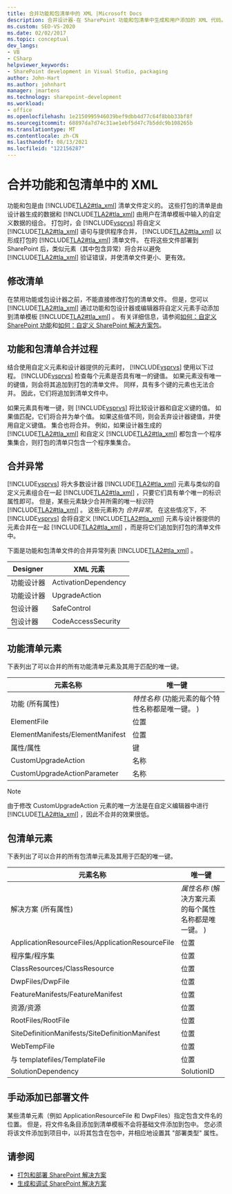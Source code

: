 ```yaml
---
title: 合并功能和包清单中的 XML |Microsoft Docs
description: 合并设计器-在 SharePoint 功能和包清单中生成和用户添加的 XML 代码。 了解功能和包清单元素以及合并异常。
ms.custom: SEO-VS-2020
ms.date: 02/02/2017
ms.topic: conceptual
dev_langs:
- VB
- CSharp
helpviewer_keywords:
- SharePoint development in Visual Studio, packaging
author: John-Hart
ms.author: johnhart
manager: jmartens
ms.technology: sharepoint-development
ms.workload:
- office
ms.openlocfilehash: 1e2150995946039bef9dbb4d77c64f8bbb33bf8f
ms.sourcegitcommit: 68897da7d74c31ae1ebf5d47c7b5ddc9b108265b
ms.translationtype: MT
ms.contentlocale: zh-CN
ms.lasthandoff: 08/13/2021
ms.locfileid: "122156287"
---
```

# <a name="merge-xml-in-feature-and-package-manifests"></a>合并功能和包清单中的 XML
  功能和包是由 [!INCLUDE[TLA2#tla_xml](../sharepoint/includes/tla2sharptla-xml-md.md)] 清单文件定义的。 这些打包的清单是由设计器生成的数据和 [!INCLUDE[TLA2#tla_xml](../sharepoint/includes/tla2sharptla-xml-md.md)] 由用户在清单模板中输入的自定义数据的组合。 打包时，会 [!INCLUDE[vsprvs](../sharepoint/includes/vsprvs-md.md)] 将自定义 [!INCLUDE[TLA2#tla_xml](../sharepoint/includes/tla2sharptla-xml-md.md)] 语句与提供程序合并， [!INCLUDE[TLA2#tla_xml](../sharepoint/includes/tla2sharptla-xml-md.md)] 以形成打包的 [!INCLUDE[TLA2#tla_xml](../sharepoint/includes/tla2sharptla-xml-md.md)] 清单文件。 在将这些文件部署到 SharePoint 后，类似元素（其中包含异常）将合并以避免 [!INCLUDE[TLA2#tla_xml](../sharepoint/includes/tla2sharptla-xml-md.md)] 验证错误，并使清单文件更小、更有效。

## <a name="modify-the-manifests"></a>修改清单
 在禁用功能或包设计器之前，不能直接修改打包的清单文件。 但是，您可以 [!INCLUDE[TLA2#tla_xml](../sharepoint/includes/tla2sharptla-xml-md.md)] 通过功能和包设计器或编辑器将自定义元素手动添加到清单模板 [!INCLUDE[TLA2#tla_xml](../sharepoint/includes/tla2sharptla-xml-md.md)] 。 有关详细信息，请参阅[如何：自定义 SharePoint 功能](../sharepoint/how-to-customize-a-sharepoint-feature.md)和[如何：自定义 SharePoint 解决方案包](../sharepoint/how-to-customize-a-sharepoint-solution-package.md)。

## <a name="feature-and-package-manifest-merge-process"></a>功能和包清单合并过程
 结合使用自定义元素和设计器提供的元素时， [!INCLUDE[vsprvs](../sharepoint/includes/vsprvs-md.md)] 使用以下过程。 [!INCLUDE[vsprvs](../sharepoint/includes/vsprvs-md.md)] 检查每个元素是否具有唯一的键值。 如果元素没有唯一的键值，则会将其追加到打包的清单文件。 同样，具有多个键的元素也无法合并。 因此，它们将追加到清单文件中。

 如果元素具有唯一键，则 [!INCLUDE[vsprvs](../sharepoint/includes/vsprvs-md.md)] 将比较设计器和自定义键的值。 如果值匹配，它们将合并为单个值。 如果这些值不同，则会丢弃设计器键值，并使用自定义键值。 集合也将合并。 例如，如果设计器生成的 [!INCLUDE[TLA2#tla_xml](../sharepoint/includes/tla2sharptla-xml-md.md)] 和自定义 [!INCLUDE[TLA2#tla_xml](../sharepoint/includes/tla2sharptla-xml-md.md)] 都包含一个程序集集合，则打包的清单只包含一个程序集集合。

## <a name="merge-exceptions"></a>合并异常
 [!INCLUDE[vsprvs](../sharepoint/includes/vsprvs-md.md)] 将大多数设计器 [!INCLUDE[TLA2#tla_xml](../sharepoint/includes/tla2sharptla-xml-md.md)] 元素与类似的自定义元素组合在一起 [!INCLUDE[TLA2#tla_xml](../sharepoint/includes/tla2sharptla-xml-md.md)] ，只要它们具有单个唯一的标识属性即可。 但是，某些元素缺少合并所需的唯一标识符 [!INCLUDE[TLA2#tla_xml](../sharepoint/includes/tla2sharptla-xml-md.md)] 。 这些元素称为 *合并异常*。 在这些情况下，不 [!INCLUDE[vsprvs](../sharepoint/includes/vsprvs-md.md)] 会将自定义 [!INCLUDE[TLA2#tla_xml](../sharepoint/includes/tla2sharptla-xml-md.md)] 元素与设计器提供的元素合并在一起 [!INCLUDE[TLA2#tla_xml](../sharepoint/includes/tla2sharptla-xml-md.md)] ，而是将它们追加到打包的清单文件中。

 下面是功能和包清单文件的合并异常列表 [!INCLUDE[TLA2#tla_xml](../sharepoint/includes/tla2sharptla-xml-md.md)] 。

|Designer|XML 元素|
|--------------|-----------------|
|功能设计器|ActivationDependency|
|功能设计器|UpgradeAction|
|包设计器|SafeControl|
|包设计器|CodeAccessSecurity|

## <a name="feature-manifest-elements"></a>功能清单元素
 下表列出了可以合并的所有功能清单元素及其用于匹配的唯一键。

|元素名称|唯一键|
|------------------|----------------|
|功能 (所有属性) |*特性名称* (功能元素的每个特性名称都是唯一键。 ) |
|ElementFile|位置|
|ElementManifests/ElementManifest|位置|
|属性/属性|键|
|CustomUpgradeAction|名称|
|CustomUpgradeActionParameter|名称|

> [!NOTE]
> 由于修改 CustomUpgradeAction 元素的唯一方法是在自定义编辑器中进行 [!INCLUDE[TLA2#tla_xml](../sharepoint/includes/tla2sharptla-xml-md.md)] ，因此不合并的效果很低。

## <a name="package-manifest-elements"></a>包清单元素
 下表列出了可以合并的所有包清单元素及其用于匹配的唯一键。

|元素名称|唯一键|
|------------------|----------------|
|解决方案 (所有属性) |*属性名称* (解决方案元素的每个属性名称都是唯一键。 ) |
|ApplicationResourceFiles/ApplicationResourceFile|位置|
|程序集/程序集|位置|
|ClassResources/ClassResource|位置|
|DwpFiles/DwpFile|位置|
|FeatureManifests/FeatureManifest|位置|
|资源/资源|位置|
|RootFiles/RootFile|位置|
|SiteDefinitionManifests/SiteDefinitionManifest|位置|
|WebTempFile|位置|
|与 templatefiles/TemplateFile|位置|
|SolutionDependency|SolutionID|

## <a name="manually-add-deployed-files"></a>手动添加已部署文件
 某些清单元素（例如 ApplicationResourceFile 和 DwpFiles）指定包含文件名的位置。 但是，将文件名条目添加到清单模板不会将基础文件添加到包中。 您必须将该文件添加到项目中，以将其包含在包中，并相应地设置其 "部署类型" 属性。

## <a name="see-also"></a>请参阅
- [打包和部署 SharePoint 解决方案](../sharepoint/packaging-and-deploying-sharepoint-solutions.md)
- [生成和调试 SharePoint 解决方案](../sharepoint/building-and-debugging-sharepoint-solutions.md)
